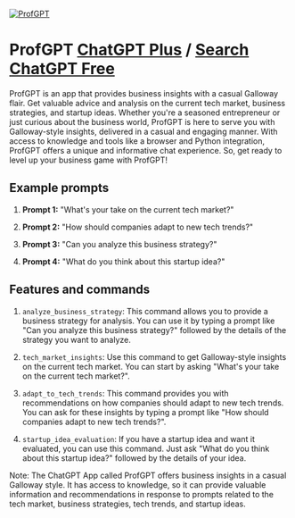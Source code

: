 
[![ProfGPT](https://files.oaiusercontent.com/file-FGgXK9ZLhbabJOrFSyEShmSc?se=2123-10-17T19%3A45%3A17Z&sp=r&sv=2021-08-06&sr=b&rscc=max-age%3D31536000%2C%20immutable&rscd=attachment%3B%20filename%3DScott-Verse-IMG.png&sig=WHX8EHtRdz3qVtac7zXSJfOxJhRYQgNE6Sb18U2/WLw%3D)](https://chat.openai.com/g/g-L6SSNArzU-profgpt)

# ProfGPT [ChatGPT Plus](https://chat.openai.com/g/g-L6SSNArzU-profgpt) / [Search ChatGPT Free](https://gptcall.net/index.html#/?search=ProfGPT)

ProfGPT is an app that provides business insights with a casual Galloway flair. Get valuable advice and analysis on the current tech market, business strategies, and startup ideas. Whether you're a seasoned entrepreneur or just curious about the business world, ProfGPT is here to serve you with Galloway-style insights, delivered in a casual and engaging manner. With access to knowledge and tools like a browser and Python integration, ProfGPT offers a unique and informative chat experience. So, get ready to level up your business game with ProfGPT!

## Example prompts

1. **Prompt 1:** "What's your take on the current tech market?"

2. **Prompt 2:** "How should companies adapt to new tech trends?"

3. **Prompt 3:** "Can you analyze this business strategy?"

4. **Prompt 4:** "What do you think about this startup idea?"

## Features and commands

1. `analyze_business_strategy`: This command allows you to provide a business strategy for analysis. You can use it by typing a prompt like "Can you analyze this business strategy?" followed by the details of the strategy you want to analyze.

2. `tech_market_insights`: Use this command to get Galloway-style insights on the current tech market. You can start by asking "What's your take on the current tech market?".

3. `adapt_to_tech_trends`: This command provides you with recommendations on how companies should adapt to new tech trends. You can ask for these insights by typing a prompt like "How should companies adapt to new tech trends?".

4. `startup_idea_evaluation`: If you have a startup idea and want it evaluated, you can use this command. Just ask "What do you think about this startup idea?" followed by the details of your idea.

Note: The ChatGPT App called ProfGPT offers business insights in a casual Galloway style. It has access to knowledge, so it can provide valuable information and recommendations in response to prompts related to the tech market, business strategies, tech trends, and startup ideas.


